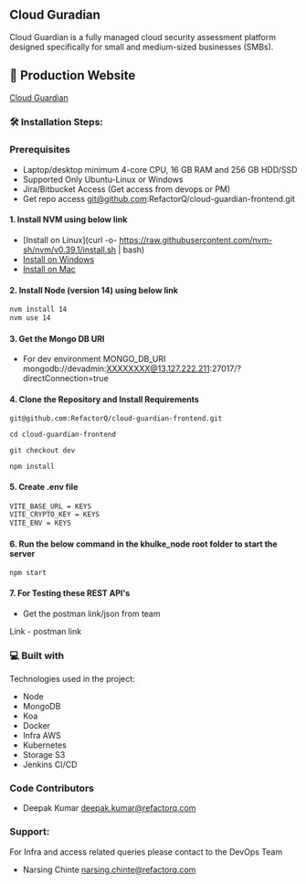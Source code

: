 ## Cloud Guradian

Cloud Guardian is a fully managed cloud security assessment platform designed specifically
for small and medium-sized businesses (SMBs).

## 🚀 Production Website

[Cloud Guardian](https://cloudguardian.co/)


### 🛠️ Installation Steps:

### Prerequisites
* Laptop/desktop minimum 4-core CPU, 16 GB RAM and 256 GB HDD/SSD 
* Supported Only Ubuntu-Linux or Windows
* Jira/Bitbucket Access (Get access from devops or PM)
* Get repo access git@github.com:RefactorQ/cloud-guardian-frontend.git

#### 1. Install NVM using below link
- [Install on Linux](curl -o- https://raw.githubusercontent.com/nvm-sh/nvm/v0.39.1/install.sh | bash)
- [Install on Windows](https://github.com/coreybutler/nvm-windows/releases)
- [Install on Mac](https://collabnix.com/how-to-install-and-configure-nvm-on-mac-os)

#### 2. Install Node (version 14) using below link

```bash
nvm install 14
nvm use 14
```

#### 3. Get the Mongo DB URI

* For dev environment MONGO_DB_URI
mongodb://devadmin:XXXXXXXX@13.127.222.211:27017/?directConnection=true

#### 4. Clone the Repository and Install Requirements


```
git@github.com:RefactorQ/cloud-guardian-frontend.git
```

```
cd cloud-guardian-frontend
```

```
git checkout dev
```

```
npm install
```

#### 5. Create .env file 

```bash
VITE_BASE_URL = KEYS
VITE_CRYPTO_KEY = KEYS
VITE_ENV = KEYS
```


#### 6. Run the below command in the khulke_node root folder to start the server

```
npm start
```

#### 7. For Testing these REST API's 

* Get the postman link/json from team

Link - postman link 


### 💻 Built with

Technologies used in the project:

* Node
* MongoDB
* Koa
* Docker
* Infra AWS
* Kubernetes
* Storage S3
* Jenkins CI/CD

### Code Contributors
* Deepak Kumar [deepak.kumar@refactorq.com](mailto:deepak.kumar@refactorq.com) 


### Support:
For Infra and access related queries please contact to the DevOps Team
* Narsing Chinte [narsing.chinte@refactorq.com](mailto:narsing.chinte@refactorq.com)

 
